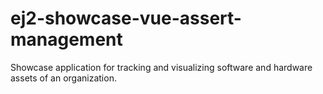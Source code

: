 # ej2-showcase-vue-assert-management
Showcase application for tracking and visualizing software and hardware assets of an organization.
